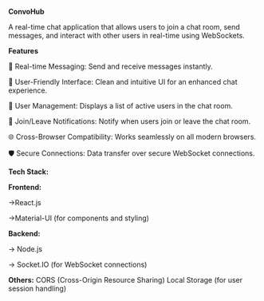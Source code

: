 **ConvoHub** 

A real-time chat application that allows users to join a chat room, send messages, and interact with other users in real-time using WebSockets.

**Features**

🔄 Real-time Messaging: Send and receive messages instantly.

👤 User-Friendly Interface: Clean and intuitive UI for an enhanced chat experience.

📜 User Management: Displays a list of active users in the chat room.

🔔 Join/Leave Notifications: Notify when users join or leave the chat room.

🌐 Cross-Browser Compatibility: Works seamlessly on all modern browsers.

🛡️ Secure Connections: Data transfer over secure WebSocket connections.

**Tech Stack:**

**Frontend:**

->React.js

->Material-UI (for components and styling)

**Backend:**

-> Node.js

-> Socket.IO (for WebSocket connections)

**Others:**
CORS (Cross-Origin Resource Sharing)
Local Storage (for user session handling)
